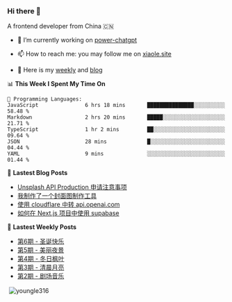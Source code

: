 <h3>Hi there 👋</h3>

A frontend developer from China 🇨🇳

- 🔭 I’m currently working on [power-chatgpt](https://github.com/youngle316/power-chatgpt)

- 📫 How to reach me: you may follow me on [xiaole.site](https://xiaole.site)

- 📝 Here is my [weekly](https://weekly.xiao.site) and [blog](https://xlog.xiaole.site)

</p>

<!--START_SECTION:waka-->
📊 **This Week I Spent My Time On** 

```text
💬 Programming Languages: 
JavaScript               6 hrs 18 mins       ███████████████░░░░░░░░░░   58.48 % 
Markdown                 2 hrs 20 mins       █████░░░░░░░░░░░░░░░░░░░░   21.71 % 
TypeScript               1 hr 2 mins         ██░░░░░░░░░░░░░░░░░░░░░░░   09.64 % 
JSON                     28 mins             █░░░░░░░░░░░░░░░░░░░░░░░░   04.44 % 
YAML                     9 mins              ░░░░░░░░░░░░░░░░░░░░░░░░░   01.44 % 
```


<!--END_SECTION:waka-->

📖 **Lastest Blog Posts**
<!-- BLOG-POST-LIST:START -->
- [Unsplash API Production 申请注意事项](https://xlog.app/api/redirection?characterId=57214&noteId=40)
- [我制作了一个封面图制作工具](https://xlog.app/api/redirection?characterId=57214&noteId=39)
- [使用 cloudflare 中转 api.openai.com](https://xlog.app/api/redirection?characterId=57214&noteId=30)
- [如何在 Next.js 项目中使用 supabase](https://xlog.app/api/redirection?characterId=57214&noteId=12)
<!-- BLOG-POST-LIST:END -->

🦄 **Lastest Weekly Posts**
<!-- WEEKLY-POST-LIST:START -->
- [第6期 - 圣诞快乐](https://weekly.xiaole.site/posts/merry-christmas)
- [第5期 - 美丽夜景](https://weekly.xiaole.site/posts/beautiful-night-view)
- [第4期 - 冬日枫叶](https://weekly.xiaole.site/posts/winter-maple-leaf)
- [第3期 - 清晨月亮](https://weekly.xiaole.site/posts/morning-moon)
- [第2期 - 剧场音乐](https://weekly.xiaole.site/posts/theater-music)
<!-- WEEKLY-POST-LIST:END -->

<p>&nbsp;<img align="center" src="https://github-readme-stats.vercel.app/api?username=youngle316&show_icons=true&locale=en" alt="youngle316" /></p>
